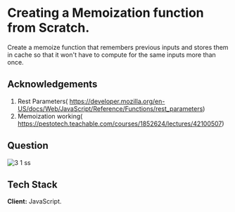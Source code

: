 
# Creating a Memoization function from Scratch.

  Create a memoize function that remembers previous inputs and stores
  them in cache so that it won't have to compute for the same inputs more than once.

## Acknowledgements

1. Rest Parameters( https://developer.mozilla.org/en-US/docs/Web/JavaScript/Reference/Functions/rest_parameters)
2. Memoization working( https://pestotech.teachable.com/courses/1852624/lectures/42100507)
## Question

![3 1 ss](https://user-images.githubusercontent.com/102906185/188310879-5f1d2406-7c84-40df-8c57-35f65d9f7c71.png)

## Tech Stack

**Client:** JavaScript.



